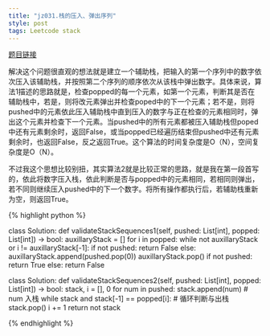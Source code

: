 ```yaml
---
title: "jz031.栈的压入、弹出序列"
style: post
tags: Leetcode stack
---
```


[题目链接](https://leetcode-cn.com/problems/zhan-de-ya-ru-dan-chu-xu-lie-lcof/)

解决这个问题很直观的想法就是建立一个辅助栈，把输入的第一个序列中的数字依次压入该辅助栈，并按照第二个序列的顺序依次从该栈中弹出数字。具体来说，算法1描述的思路就是，检查popped的每一个元素，如第一个元素，判断其是否在辅助栈中，若是，则将改元素弹出并检查poped中的下一个元素；若不是，则将pushed中的元素依此压入辅助栈中直到压入的数字与正在检查的元素相同时，弹出这个元素并检查下一个元素。当pushed中的所有元素都被压入辅助栈但poped中还有元素剩余时，返回False，或当popped已经遍历结束但pushed中还有元素剩余时，也返回False，反之返回True。这个算法的时间复杂度是O（N），空间复杂度是O（N）。

不过我这个思想比较别扭，其实算法2就是比较正常的思路，就是我在第一段首写的，依此将数字压入栈，依此判断是否与popped中的元素相同，若相同则弹出，若不同则继续压入pushed中的下一个数字。将所有操作都执行后，若辅助栈重新为空，则返回True。

{% highlight python %}

class Solution:
    def validateStackSequences1(self, pushed: List[int], popped: List[int]) -> bool:
        auxillaryStack = []
        for i in popped:
            while not auxillaryStack or i != auxillaryStack[-1]:
                if not pushed:
                    return False
                else:
                    auxillaryStack.append(pushed.pop(0))
            auxillaryStack.pop()
        if not pushed:
            return True
        else:
            return False

class Solution:
    def validateStackSequences2(self, pushed: List[int], popped: List[int]) -> bool:
        stack, i = [], 0
        for num in pushed:
            stack.append(num) # num 入栈
            while stack and stack[-1] == popped[i]: # 循环判断与出栈
                stack.pop()
                i += 1
        return not stack

{% endhighlight %}

